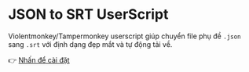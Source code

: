 # JSON to SRT UserScript

Violentmonkey/Tampermonkey userscript giúp chuyển file phụ đề `.json` sang `.srt` với định dạng đẹp mắt và tự động tải về.

👉 [Nhấn để cài đặt](https://github.com/nengoz195/json-to-srt-missevan/raw/refs/heads/main/JSON%20to%20SRT%20Converter%20(G%C3%B3c%20tr%C3%A1i%20%C4%91%E1%BA%B9p).user.js)
